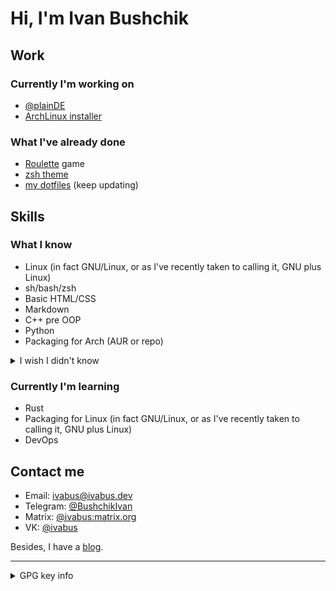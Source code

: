 
# Hi, I'm Ivan Bushchik

## Work

### Currently I'm working on
- [@plainDE](https://plainde.org)
- [ArchLinux installer](https://github.com/ivabus/ivabus-arch-installer)

### What I've already done
- [Roulette](https://github.com/ivabus/roulette) game
- [zsh theme](https://github.com/ivabus/ivabus-zsh-theme)
- [my dotfiles](https://github.com/ivabus/ivabus-dotfiles) (keep updating)

## Skills

### What I know
- Linux (in fact GNU/Linux, or as I've recently taken to calling it, GNU plus Linux)
- sh/bash/zsh
- Basic HTML/CSS
- Markdown
- C++ pre OOP
- Python
- Packaging for Arch (AUR or repo)
<details>
  <summary>I wish I didn't know</summary><br>
  
  - Visual Basic .NET
  - basic Swift
</details>

### Currently I'm learning

- Rust
- Packaging for Linux (in fact GNU/Linux, or as I've recently taken to calling it, GNU plus Linux)
- DevOps

## Contact me
- Email: <ivabus@ivabus.dev>
- Telegram: [@BushchikIvan](https://t.me/BushchikIvan)
- Matrix: [@ivabus:matrix.org](https://matrix.to/#/@ivabus:matrix.org)
- VK: [@ivabus](https://vk.com/ivabus)

Besides, I have a [blog](https://ivabus.dev).

---
<details>
  <summary>GPG key info</summary>
  
  Key ID: `3E4E9C7D66E44BF7`<br>
  Fingerprint: `77F2CF964D0A9F5BA3DE3D313E4E9C7D66E44BF7`
  - [Ubuntu keyserver](https://keyserver.ubuntu.com/pks/lookup?op=vindex&search=0x3e4e9c7d66e44bf7)
  - [OpenPGP server](https://keys.openpgp.org/vks/v1/by-fingerprint/77F2CF964D0A9F5BA3DE3D313E4E9C7D66E44BF7)
</details>

